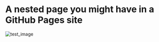 # A nested page you might have in a GitHub Pages site

![test_image](https://github.com/user-attachments/assets/ea1023a1-fbd3-454b-ab15-ce60b42bf67e)
